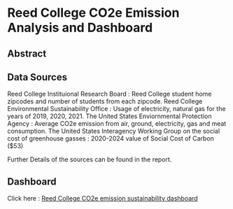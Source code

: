 # Reed College CO2e Emission Analysis and Dashboard

## Abstract

## Data Sources 

  Reed College Instituional Research Board : Reed College student home zipcodes and number of students from each zipcode.
  Reed College Environmental Sustainability Office : Usage of electricity, natural gas for the years of 2019, 2020, 2021.
  The United States Enviornmental Protection Agency : Average CO2e emission from air, ground, electricity, gas and meat consumption.
  The United States Interagency Working Group on the social cost of greenhouse gasses : 2020-2024 value of Social Cost of Carbon ($53)
 
  Further Details of the sources can be found in the report.
  
 
## Dashboard
Click here : [Reed College CO2e emission sustainability dashboard](https://mjdvl.shinyapps.io/Reed_Carbon_Footprint_Calculator/)
